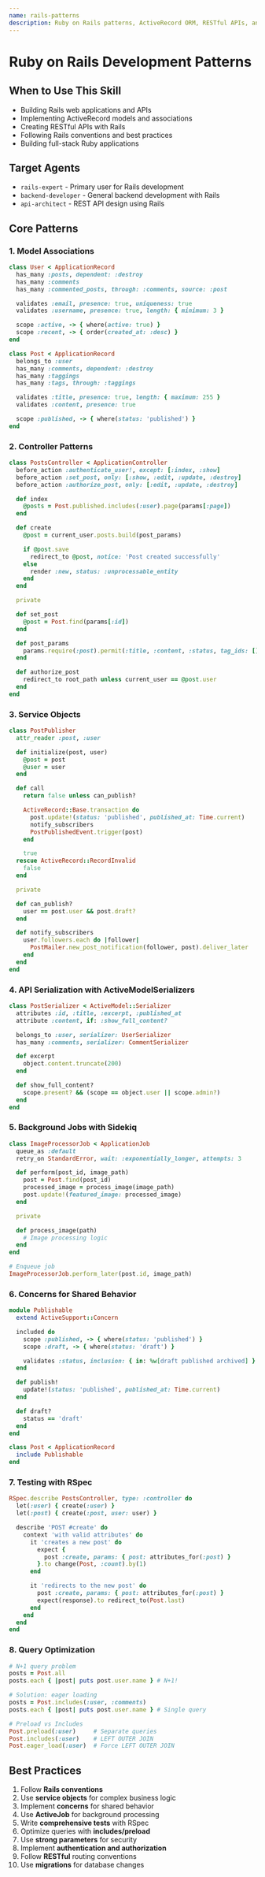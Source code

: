 ```yaml
---
name: rails-patterns
description: Ruby on Rails patterns, ActiveRecord ORM, RESTful APIs, and modern Rails development best practices
---
```


# Ruby on Rails Development Patterns

## When to Use This Skill

- Building Rails web applications and APIs
- Implementing ActiveRecord models and associations
- Creating RESTful APIs with Rails
- Following Rails conventions and best practices
- Building full-stack Ruby applications

## Target Agents

- `rails-expert` - Primary user for Rails development
- `backend-developer` - General backend development with Rails  
- `api-architect` - REST API design using Rails

## Core Patterns

### 1. Model Associations

```ruby
class User < ApplicationRecord
  has_many :posts, dependent: :destroy
  has_many :comments
  has_many :commented_posts, through: :comments, source: :post

  validates :email, presence: true, uniqueness: true
  validates :username, presence: true, length: { minimum: 3 }

  scope :active, -> { where(active: true) }
  scope :recent, -> { order(created_at: :desc) }
end

class Post < ApplicationRecord
  belongs_to :user
  has_many :comments, dependent: :destroy
  has_many :taggings
  has_many :tags, through: :taggings

  validates :title, presence: true, length: { maximum: 255 }
  validates :content, presence: true

  scope :published, -> { where(status: 'published') }
end
```

### 2. Controller Patterns

```ruby
class PostsController < ApplicationController
  before_action :authenticate_user!, except: [:index, :show]
  before_action :set_post, only: [:show, :edit, :update, :destroy]
  before_action :authorize_post, only: [:edit, :update, :destroy]

  def index
    @posts = Post.published.includes(:user).page(params[:page])
  end

  def create
    @post = current_user.posts.build(post_params)

    if @post.save
      redirect_to @post, notice: 'Post created successfully'
    else
      render :new, status: :unprocessable_entity
    end
  end

  private

  def set_post
    @post = Post.find(params[:id])
  end

  def post_params
    params.require(:post).permit(:title, :content, :status, tag_ids: [])
  end

  def authorize_post
    redirect_to root_path unless current_user == @post.user
  end
end
```

### 3. Service Objects

```ruby
class PostPublisher
  attr_reader :post, :user

  def initialize(post, user)
    @post = post
    @user = user
  end

  def call
    return false unless can_publish?

    ActiveRecord::Base.transaction do
      post.update!(status: 'published', published_at: Time.current)
      notify_subscribers
      PostPublishedEvent.trigger(post)
    end

    true
  rescue ActiveRecord::RecordInvalid
    false
  end

  private

  def can_publish?
    user == post.user && post.draft?
  end

  def notify_subscribers
    user.followers.each do |follower|
      PostMailer.new_post_notification(follower, post).deliver_later
    end
  end
end
```

### 4. API Serialization with ActiveModelSerializers

```ruby
class PostSerializer < ActiveModel::Serializer
  attributes :id, :title, :excerpt, :published_at
  attribute :content, if: :show_full_content?

  belongs_to :user, serializer: UserSerializer
  has_many :comments, serializer: CommentSerializer

  def excerpt
    object.content.truncate(200)
  end

  def show_full_content?
    scope.present? && (scope == object.user || scope.admin?)
  end
end
```

### 5. Background Jobs with Sidekiq

```ruby
class ImageProcessorJob < ApplicationJob
  queue_as :default
  retry_on StandardError, wait: :exponentially_longer, attempts: 3

  def perform(post_id, image_path)
    post = Post.find(post_id)
    processed_image = process_image(image_path)
    post.update!(featured_image: processed_image)
  end

  private

  def process_image(path)
    # Image processing logic
  end
end

# Enqueue job
ImageProcessorJob.perform_later(post.id, image_path)
```

### 6. Concerns for Shared Behavior

```ruby
module Publishable
  extend ActiveSupport::Concern

  included do
    scope :published, -> { where(status: 'published') }
    scope :draft, -> { where(status: 'draft') }

    validates :status, inclusion: { in: %w[draft published archived] }
  end

  def publish!
    update!(status: 'published', published_at: Time.current)
  end

  def draft?
    status == 'draft'
  end
end

class Post < ApplicationRecord
  include Publishable
end
```

### 7. Testing with RSpec

```ruby
RSpec.describe PostsController, type: :controller do
  let(:user) { create(:user) }
  let(:post) { create(:post, user: user) }

  describe 'POST #create' do
    context 'with valid attributes' do
      it 'creates a new post' do
        expect {
          post :create, params: { post: attributes_for(:post) }
        }.to change(Post, :count).by(1)
      end

      it 'redirects to the new post' do
        post :create, params: { post: attributes_for(:post) }
        expect(response).to redirect_to(Post.last)
      end
    end
  end
end
```

### 8. Query Optimization

```ruby
# N+1 query problem
posts = Post.all
posts.each { |post| puts post.user.name } # N+1!

# Solution: eager loading
posts = Post.includes(:user, :comments)
posts.each { |post| puts post.user.name } # Single query

# Preload vs Includes
Post.preload(:user)     # Separate queries
Post.includes(:user)    # LEFT OUTER JOIN
Post.eager_load(:user)  # Force LEFT OUTER JOIN
```

## Best Practices

1. Follow **Rails conventions**
2. Use **service objects** for complex business logic
3. Implement **concerns** for shared behavior
4. Use **ActiveJob** for background processing
5. Write **comprehensive tests** with RSpec
6. Optimize queries with **includes/preload**
7. Use **strong parameters** for security
8. Implement **authentication and authorization**
9. Follow **RESTful** routing conventions
10. Use **migrations** for database changes
